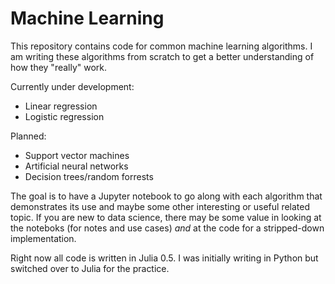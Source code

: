 # Machine Learning

This repository contains code for common machine learning algorithms.  I am writing these algorithms from scratch to get a better understanding of how they "really" work.

Currently under development:
- Linear regression
- Logistic regression

Planned:
- Support vector machines
- Artificial neural networks
- Decision trees/random forrests

The goal is to have a Jupyter notebook to go along with each algorithm that demonstrates its use and maybe some other interesting or useful related topic.  If you are new to data science, there may be some value in looking at the noteboks (for notes and use cases) *and* at the code for a stripped-down implementation.

Right now all code is written in Julia 0.5.  I was initially writing in Python but switched over to Julia for the practice.

